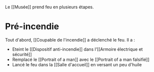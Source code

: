 Le [[Musée]] prend feu en plusieurs étapes.
# Pré-incendie
Tout d'abord, [[Coupable de l'incendie]] a déclenché le feu. Il a : 
- Eteint le [[Dispositif anti-incendie]] dans l'[[Armoire électrique et sécurité]]
- Remplacé le [[Portrait of a man]] avec le [[Portrait of a man falsifié]]
- Lancé le feu dans la [[Salle d'accueil]] en versant un peu d'huile 
